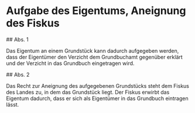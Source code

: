 # Aufgabe des Eigentums, Aneignung des Fiskus



\#\# Abs. 1

 Das Eigentum an einem Grundstück kann dadurch aufgegeben werden, dass der Eigentümer den Verzicht dem Grundbuchamt gegenüber erklärt und der Verzicht in das Grundbuch eingetragen wird.

\#\# Abs. 2

 Das Recht zur Aneignung des aufgegebenen Grundstücks steht dem Fiskus des Landes zu, in dem das Grundstück liegt. Der Fiskus erwirbt das Eigentum dadurch, dass er sich als Eigentümer in das Grundbuch eintragen lässt. 

